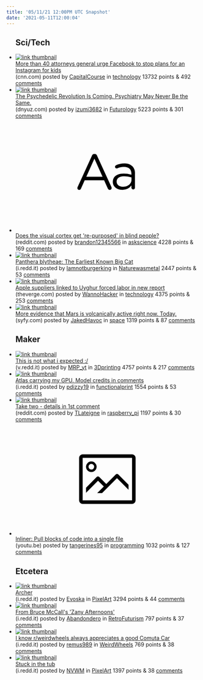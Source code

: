```yaml
---
title: '05/11/21 12:00PM UTC Snapshot'
date: '2021-05-11T12:00:04'
---
```

<ul>
<h2>Sci/Tech</h2>

<li><a href='https://www.cnn.com/2021/05/10/tech/facebook-instagram-for-kids-attorneys-general/index.html'><img src='https://b.thumbs.redditmedia.com/Zkhl6vW6pgZkV1s8xUuqmI_ZKDRijJO49FA5BMU5rUY.jpg' alt='link thumbnail'></a><div><div class='linkTitle'><a href='https://www.cnn.com/2021/05/10/tech/facebook-instagram-for-kids-attorneys-general/index.html'>More than 40 attorneys general urge Facebook to stop plans for an Instagram for kids</a></div>(cnn.com) posted by <a href='https://www.reddit.com/user/CapitalCourse'>CapitalCourse</a> in <a href='https://www.reddit.com/r/technology'>technology</a> 13732 points & 492 <a href='https://www.reddit.com/r/technology/comments/n9jfpv/more_than_40_attorneys_general_urge_facebook_to/'>comments</a></div></li>

<li><a href='https://dnyuz.com/2021/05/09/the-psychedelic-revolution-is-coming-psychiatry-may-never-be-the-same/'><img src='https://a.thumbs.redditmedia.com/Cxy4rNy1TxxUsiQNY7uV2SG4aP9bM79zL_Rz_DmD9h0.jpg' alt='link thumbnail'></a><div><div class='linkTitle'><a href='https://dnyuz.com/2021/05/09/the-psychedelic-revolution-is-coming-psychiatry-may-never-be-the-same/'>The Psychedelic Revolution Is Coming. Psychiatry May Never Be the Same.</a></div>(dnyuz.com) posted by <a href='https://www.reddit.com/user/izumi3682'>izumi3682</a> in <a href='https://www.reddit.com/r/Futurology'>Futurology</a> 5223 points & 301 <a href='https://www.reddit.com/r/Futurology/comments/n9fzm4/the_psychedelic_revolution_is_coming_psychiatry/'>comments</a></div></li>

<li><a href='https://www.reddit.com/r/askscience/comments/n95qqf/does_the_visual_cortex_get_repurposed_in_blind/'><svg version='1.1' viewBox='-34 -12 104 64' preserveAspectRatio='xMidYMid slice' xmlns='http://www.w3.org/2000/svg' xmlns:xlink='http://www.w3.org/1999/xlink'>
    <title>text link thumbnail</title>
    <path d='M12.19,8.84a1.45,1.45,0,0,0-1.4-1h-.12a1.46,1.46,0,0,0-1.42,1L1.14,26.56a1.29,1.29,0,0,0-.14.59,1,1,0,0,0,1,1,1.12,1.12,0,0,0,1.08-.77l2.08-4.65h11l2.08,4.59a1.24,1.24,0,0,0,1.12.83,1.08,1.08,0,0,0,1.08-1.08,1.64,1.64,0,0,0-.14-.57ZM6.08,20.71l4.59-10.22,4.6,10.22Z'>
    </path>
    <path d='M32.24,14.78A6.35,6.35,0,0,0,27.6,13.2a11.36,11.36,0,0,0-4.7,1,1,1,0,0,0-.58.89,1,1,0,0,0,.94.92,1.23,1.23,0,0,0,.39-.08,8.87,8.87,0,0,1,3.72-.81c2.7,0,4.28,1.33,4.28,3.92v.5a15.29,15.29,0,0,0-4.42-.61c-3.64,0-6.14,1.61-6.14,4.64v.05c0,2.95,2.7,4.48,5.37,4.48a6.29,6.29,0,0,0,5.19-2.48V26.9a1,1,0,0,0,1,1,1,1,0,0,0,1-1.06V19A5.71,5.71,0,0,0,32.24,14.78Zm-.56,7.7c0,2.28-2.17,3.89-4.81,3.89-1.94,0-3.61-1.06-3.61-2.86v-.06c0-1.8,1.5-3,4.2-3a15.2,15.2,0,0,1,4.22.61Z'>
    </path>
    </svg></a><div><div class='linkTitle'><a href='https://www.reddit.com/r/askscience/comments/n95qqf/does_the_visual_cortex_get_repurposed_in_blind/'>Does the visual cortex get 're-purposed' in blind people?</a></div>(reddit.com) posted by <a href='https://www.reddit.com/user/brandon12345566'>brandon12345566</a> in <a href='https://www.reddit.com/r/askscience'>askscience</a> 4228 points & 169 <a href='https://www.reddit.com/r/askscience/comments/n95qqf/does_the_visual_cortex_get_repurposed_in_blind/'>comments</a></div></li>

<li><a href='https://i.redd.it/56c5jo70ocy61.jpg'><img src='https://b.thumbs.redditmedia.com/A0U0hAVNSjfeyjPVyociTtLJsRQaThxPAcXVhLDHYxg.jpg' alt='link thumbnail'></a><div><div class='linkTitle'><a href='https://i.redd.it/56c5jo70ocy61.jpg'>Panthera blytheae: The Earliest Known Big Cat</a></div>(i.redd.it) posted by <a href='https://www.reddit.com/user/Iamnotburgerking'>Iamnotburgerking</a> in <a href='https://www.reddit.com/r/Naturewasmetal'>Naturewasmetal</a> 2447 points & 53 <a href='https://www.reddit.com/r/Naturewasmetal/comments/n9eppc/panthera_blytheae_the_earliest_known_big_cat/'>comments</a></div></li>

<li><a href='https://www.theverge.com/2021/5/10/22428899/apple-suppliers-china-uyghur-forced-labor-report'><img src='https://b.thumbs.redditmedia.com/QwnaoVLU7PThmDJconFr0JyG2FZ049GHglZisTpMfbU.jpg' alt='link thumbnail'></a><div><div class='linkTitle'><a href='https://www.theverge.com/2021/5/10/22428899/apple-suppliers-china-uyghur-forced-labor-report'>Apple suppliers linked to Uyghur forced labor in new report</a></div>(theverge.com) posted by <a href='https://www.reddit.com/user/WannoHacker'>WannoHacker</a> in <a href='https://www.reddit.com/r/technology'>technology</a> 4375 points & 253 <a href='https://www.reddit.com/r/technology/comments/n9dqk6/apple_suppliers_linked_to_uyghur_forced_labor_in/'>comments</a></div></li>

<li><a href='https://www.syfy.com/syfywire/more-evidence-that-mars-is-volcanically-active-right-now-today?amp'><img src='https://b.thumbs.redditmedia.com/abjprDhBLEsDFgvSDUs8rxdyM8kY1SE20OQ-Y4d7yIc.jpg' alt='link thumbnail'></a><div><div class='linkTitle'><a href='https://www.syfy.com/syfywire/more-evidence-that-mars-is-volcanically-active-right-now-today?amp'>More evidence that Mars is volcanically active right now. Today.</a></div>(syfy.com) posted by <a href='https://www.reddit.com/user/JakedHavoc'>JakedHavoc</a> in <a href='https://www.reddit.com/r/space'>space</a> 1319 points & 87 <a href='https://www.reddit.com/r/space/comments/n94dr7/more_evidence_that_mars_is_volcanically_active/'>comments</a></div></li>

<h2>Maker</h2>

<li><a href='https://v.redd.it/iavk531nicy61'><img src='https://b.thumbs.redditmedia.com/wVNfzoCVeLhSWDJq3v97MSz1GevYcxE6aNVj_JBoy2Q.jpg' alt='link thumbnail'></a><div><div class='linkTitle'><a href='https://v.redd.it/iavk531nicy61'>This is not what i expected :/</a></div>(v.redd.it) posted by <a href='https://www.reddit.com/user/MRP_yt'>MRP_yt</a> in <a href='https://www.reddit.com/r/3Dprinting'>3Dprinting</a> 4757 points & 217 <a href='https://www.reddit.com/r/3Dprinting/comments/n9e2z5/this_is_not_what_i_expected/'>comments</a></div></li>

<li><a href='https://i.redd.it/6qjmdk9vkcy61.jpg'><img src='https://a.thumbs.redditmedia.com/k-wp8oUpbOOKR8uVN1rnnpP1tyFBECJOziiksfvDfC4.jpg' alt='link thumbnail'></a><div><div class='linkTitle'><a href='https://i.redd.it/6qjmdk9vkcy61.jpg'>Atlas carrying my GPU. Model credits in comments</a></div>(i.redd.it) posted by <a href='https://www.reddit.com/user/pdizzy19'>pdizzy19</a> in <a href='https://www.reddit.com/r/functionalprint'>functionalprint</a> 1554 points & 53 <a href='https://www.reddit.com/r/functionalprint/comments/n9e9rf/atlas_carrying_my_gpu_model_credits_in_comments/'>comments</a></div></li>

<li><a href='https://www.reddit.com/gallery/n93pki'><img src='https://b.thumbs.redditmedia.com/FvUq_3EeZCHtp8AKzQmdKHWReLByH__L-JqsQ9LrWQY.jpg' alt='link thumbnail'></a><div><div class='linkTitle'><a href='https://www.reddit.com/gallery/n93pki'>Take two - details in 1st comment</a></div>(reddit.com) posted by <a href='https://www.reddit.com/user/TLateigne'>TLateigne</a> in <a href='https://www.reddit.com/r/raspberry_pi'>raspberry_pi</a> 1197 points & 30 <a href='https://www.reddit.com/r/raspberry_pi/comments/n93pki/take_two_details_in_1st_comment/'>comments</a></div></li>

<li><a href='https://youtu.be/EenznqbW5w8'><svg version='1.1' viewBox='-34 -14 104 64' preserveAspectRatio='xMidYMid meet' xmlns='http://www.w3.org/2000/svg' xmlns:xlink='http://www.w3.org/1999/xlink'>
    <title>link thumbnail</title>
    <path d='M32,4H4A2,2,0,0,0,2,6V30a2,2,0,0,0,2,2H32a2,2,0,0,0,2-2V6A2,2,0,0,0,32,4ZM4,30V6H32V30Z'></path>
    <path d='M8.92,14a3,3,0,1,0-3-3A3,3,0,0,0,8.92,14Zm0-4.6A1.6,1.6,0,1,1,7.33,11,1.6,1.6,0,0,1,8.92,9.41Z'></path>
    <path d='M22.78,15.37l-5.4,5.4-4-4a1,1,0,0,0-1.41,0L5.92,22.9v2.83l6.79-6.79L16,22.18l-3.75,3.75H15l8.45-8.45L30,24V21.18l-5.81-5.81A1,1,0,0,0,22.78,15.37Z'></path>
    </svg></a><div><div class='linkTitle'><a href='https://youtu.be/EenznqbW5w8'>Inliner: Pull blocks of code into a single file</a></div>(youtu.be) posted by <a href='https://www.reddit.com/user/tangerines95'>tangerines95</a> in <a href='https://www.reddit.com/r/programming'>programming</a> 1032 points & 127 <a href='https://www.reddit.com/r/programming/comments/n99kv1/inliner_pull_blocks_of_code_into_a_single_file/'>comments</a></div></li>

<h2>Etcetera</h2>

<li><a href='https://i.redd.it/1d1xdqoz5cy61.gif'><img src='https://b.thumbs.redditmedia.com/Xl1y2yD2qI-pFj2rbJWhkS5VKGjc276Yyn1rclqUxQI.jpg' alt='link thumbnail'></a><div><div class='linkTitle'><a href='https://i.redd.it/1d1xdqoz5cy61.gif'>Archer</a></div>(i.redd.it) posted by <a href='https://www.reddit.com/user/Evoska'>Evoska</a> in <a href='https://www.reddit.com/r/PixelArt'>PixelArt</a> 3294 points & 44 <a href='https://www.reddit.com/r/PixelArt/comments/n9c9iz/archer/'>comments</a></div></li>

<li><a href='https://i.redd.it/4t7n2v1eiey61.jpg'><img src='https://b.thumbs.redditmedia.com/u9b4Si3apXPUtHJJmjktWJdxVYr__4q8I9beG6a7FgE.jpg' alt='link thumbnail'></a><div><div class='linkTitle'><a href='https://i.redd.it/4t7n2v1eiey61.jpg'>From Bruce McCall's 'Zany Afternoons'</a></div>(i.redd.it) posted by <a href='https://www.reddit.com/user/Abandondero'>Abandondero</a> in <a href='https://www.reddit.com/r/RetroFuturism'>RetroFuturism</a> 797 points & 37 <a href='https://www.reddit.com/r/RetroFuturism/comments/n9mkvc/from_bruce_mccalls_zany_afternoons/'>comments</a></div></li>

<li><a href='https://i.redd.it/hsl5hnxvsay61.jpg'><img src='https://b.thumbs.redditmedia.com/mm3yeRsLBfvUM4jJiqQJQr6bOFm7YPStMAimp__v9qM.jpg' alt='link thumbnail'></a><div><div class='linkTitle'><a href='https://i.redd.it/hsl5hnxvsay61.jpg'>I know r/weirdwheels always appreciates a good Comuta Car</a></div>(i.redd.it) posted by <a href='https://www.reddit.com/user/remus989'>remus989</a> in <a href='https://www.reddit.com/r/WeirdWheels'>WeirdWheels</a> 769 points & 38 <a href='https://www.reddit.com/r/WeirdWheels/comments/n94ydp/i_know_rweirdwheels_always_appreciates_a_good/'>comments</a></div></li>

<li><a href='https://i.redd.it/qlm1xwrahfy61.png'><img src='https://b.thumbs.redditmedia.com/Y3937r5nimsbe4yoKFH_35TQbioBWWbVoSXLBWc70YQ.jpg' alt='link thumbnail'></a><div><div class='linkTitle'><a href='https://i.redd.it/qlm1xwrahfy61.png'>Stuck in the tub</a></div>(i.redd.it) posted by <a href='https://www.reddit.com/user/NVWM'>NVWM</a> in <a href='https://www.reddit.com/r/PixelArt'>PixelArt</a> 1397 points & 38 <a href='https://www.reddit.com/r/PixelArt/comments/n9ptgs/stuck_in_the_tub/'>comments</a></div></li>

</ul>
